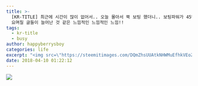 ```yaml
---
title: >-
  [KR-TITLE] 최근에 시간이 많이 없어서.. 오늘 몰아서 쭉 보팅 했더니.. 보팅파워가 45%;; 2~3일간 좀 쉬엄쉬엄~ 근데 왠지
  요며칠 글들이 늘어난 것 같은 느낌적인 느낌적인 느낌!!
tags:
  - kr-title
  - busy
author: happyberrysboy
categories: life
excerpt: "<img src=\"https://steemitimages.com/DQmZhsUUAtkNHWMuEfhkVEoZX5dQpBGyiMyFhbfx1GuepMr/image.png\" />\r\n....."
date: 2018-04-10 01:22:12
---
```


![](https://steemitimages.com/DQmZhsUUAtkNHWMuEfhkVEoZX5dQpBGyiMyFhbfx1GuepMr/image.png)